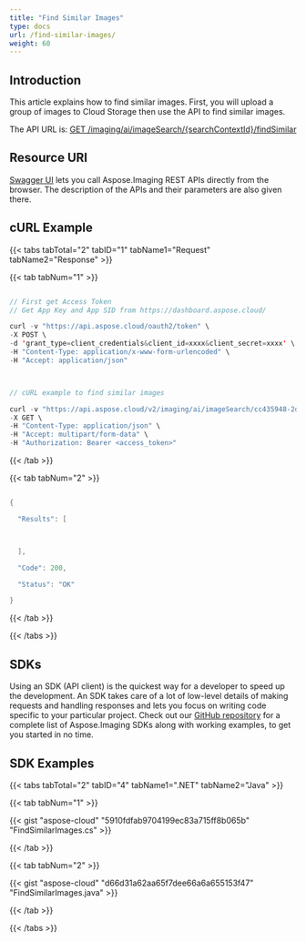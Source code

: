 ```yaml
---
title: "Find Similar Images"
type: docs
url: /find-similar-images/
weight: 60
---
```


## **Introduction**

This article explains how to find similar images. First, you will upload a group of images to Cloud Storage then use the API to find similar images.

The API URL is: [GET /imaging/ai/imageSearch/{searchContextId}/findSimilar](https://apireference.aspose.cloud/imaging/#/SearchContext/FindSimilarImages)

## **Resource URI**

[Swagger UI](https://apireference.aspose.cloud/imaging/#/SearchContext/FindSimilarImages) lets you call Aspose.Imaging REST APIs directly from the browser. The description of the APIs and their parameters are also given there.

## **cURL Example**

{{< tabs tabTotal="2" tabID="1" tabName1="Request" tabName2="Response" >}}

{{< tab tabNum="1" >}}

```java

// First get Access Token
// Get App Key and App SID from https://dashboard.aspose.cloud/

curl -v "https://api.aspose.cloud/oauth2/token" \
-X POST \
-d 'grant_type=client_credentials&client_id=xxxx&client_secret=xxxx' \
-H "Content-Type: application/x-www-form-urlencoded" \
-H "Accept: application/json"



// cURL example to find similar images

curl -v "https://api.aspose.cloud/v2/imaging/ai/imageSearch/cc435948-2dc3-4269-9299-052baa314d72/findSimilar?similarityThreshold=90.0&maxCount=5&imageId=aspose-logo.jpg" \
-X GET \
-H "Content-Type: application/json" \
-H "Accept: multipart/form-data" \
-H "Authorization: Bearer <access_token>"

```

{{< /tab >}}

{{< tab tabNum="2" >}}

```java

{

  "Results": [



  ],

  "Code": 200,

  "Status": "OK"

}

```

{{< /tab >}}

{{< /tabs >}}

## **SDKs**

Using an SDK (API client) is the quickest way for a developer to speed up the development. An SDK takes care of a lot of low-level details of making requests and handling responses and lets you focus on writing code specific to your particular project. Check out our [GitHub repository](https://github.com/aspose-imaging-cloud) for a complete list of Aspose.Imaging SDKs along with working examples, to get you started in no time.

## **SDK Examples**

{{< tabs tabTotal="2" tabID="4" tabName1=".NET" tabName2="Java" >}}

{{< tab tabNum="1" >}}

{{< gist "aspose-cloud" "5910fdfab9704199ec83a715ff8b065b" "FindSimilarImages.cs" >}}

{{< /tab >}}

{{< tab tabNum="2" >}}

{{< gist "aspose-cloud" "d66d31a62aa65f7dee66a6a655153f47" "FindSimilarImages.java" >}}

{{< /tab >}}

{{< /tabs >}}
